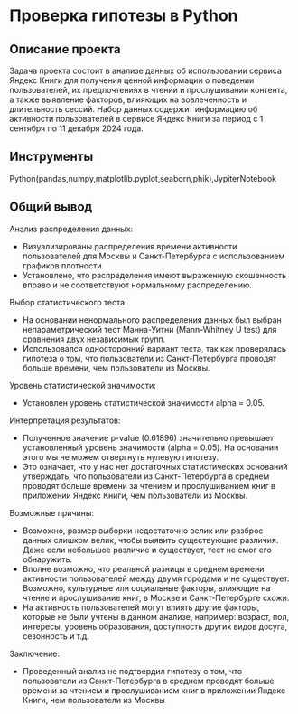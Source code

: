 # Проверка гипотезы в Python

## Описание проекта
Задача проекта состоит в анализе данных об использовании сервиса Яндекс Книги для получения ценной информации о поведении пользователей, их предпочтениях в чтении и прослушивании контента, а также выявление факторов, влияющих на вовлеченность и длительность сессий. Набор данных содержит информацию об активности пользователей в сервисе Яндекс Книги за период с 1 сентября по 11 декабря 2024 года. 
## Инструменты
Python(pandas,numpy,matplotlib.pyplot,seaborn,phik),JypiterNotebook
## Общий вывод
Анализ распределения данных:
* Визуализированы распределения времени активности пользователей для Москвы и Санкт-Петербурга с использованием графиков плотности.
* Установлено, что распределения имеют выраженную скошенность вправо и не соответствуют нормальному распределению.

Выбор статистического теста:
* На основании ненормального распределения данных был выбран непараметрический тест Манна-Уитни (Mann-Whitney U test) для сравнения двух независимых групп.
* Использовался односторонний вариант теста, так как проверялась гипотеза о том, что пользователи из Санкт-Петербурга проводят больше времени, чем пользователи из Москвы.

Уровень статистической значимости:
* Установлен уровень статистической значимости alpha = 0.05. 

Интерпретация результатов:
* Полученное значение p-value (0.61896) значительно превышает установленный уровень значимости (alpha = 0.05). На основании этого мы не можем отвергнуть нулевую гипотезу. 
* Это означает, что у нас нет достаточных статистических оснований утверждать, что пользователи из Санкт-Петербурга в среднем проводят больше времени за чтением и прослушиванием книг в приложении Яндекс Книги, чем пользователи из Москвы.

Возможные причины:
* Возможно, размер выборки недостаточно велик или разброс данных слишком велик, чтобы выявить существующие различия. Даже если небольшое различие и существует, тест не смог его обнаружить.
* Вполне возможно, что реальной разницы в среднем времени активности пользователей между двумя городами и не существует. Возможно, культурные или социальные факторы, влияющие на чтение и прослушивание книг, в Москве и Санкт-Петербурге схожи.
* На активность пользователей могут влиять другие факторы, которые не были учтены в данном анализе, например: возраст, пол, интересы, уровень образования, доступность других видов досуга, сезонность и т.д.

Заключение:
* Проведенный анализ не подтвердил гипотезу о том, что пользователи из Санкт-Петербурга в среднем проводят больше времени за чтением и прослушиванием книг в приложении Яндекс Книги, чем пользователи из Москвы
